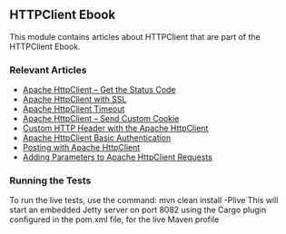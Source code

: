 ## HTTPClient Ebook

This module contains articles about HTTPClient that are part of the HTTPClient Ebook.

### Relevant Articles

- [Apache HttpClient – Get the Status Code](https://www.baeldung.com/httpclient-status-code)
- [Apache HttpClient with SSL](https://www.baeldung.com/httpclient-ssl)
- [Apache HttpClient Timeout](https://www.baeldung.com/httpclient-timeout)
- [Apache HttpClient – Send Custom Cookie](https://www.baeldung.com/httpclient-cookies)
- [Custom HTTP Header with the Apache HttpClient](https://www.baeldung.com/httpclient-custom-http-header)
- [Apache HttpClient Basic Authentication](https://www.baeldung.com/httpclient-basic-authentication)
- [Posting with Apache HttpClient](https://www.baeldung.com/httpclient-post-http-request)
- [Adding Parameters to Apache HttpClient Requests](https://www.baeldung.com/apache-httpclient-parameters)


### Running the Tests
To run the live tests, use the command: mvn clean install -Plive
This will start an embedded Jetty server on port 8082 using the Cargo plugin configured in the pom.xml file,
for the live Maven profile

